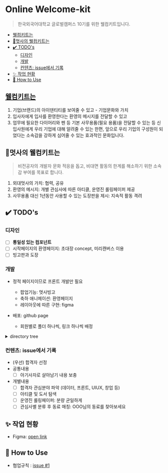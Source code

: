 # Online Welcome-kit

> 한국외국어대학교 글로벌캠퍼스 10기를 위한 웰컴키트입니다.

- [웰컴키트는](#--------https---gooseulbyultistorycom-68-)
- [:tiger:멋사의 웰컴키트는](#-tiger----------)
- [:heavy_check_mark: TODO's](#-heavy-check-mark--todo-s)
  - [디자인](#---)
  - [개발](#--)
  - [컨텐츠: issue에서 기록](#-----issue-----)
- [:sparkles: 작업 현황](#-sparkles-------)
- [:key: How to Use](#-key--how-to-use)

## [웰컴키트는](https://gooseulbyul.tistory.com/68)

1. 기업(브랜드)의 아이덴티티를 보여줄 수 있고 - 기업문화와 가치
2. 입사자에게 입사를 환영한다는 환영의 메시지를 전달할 수 있고
3. 업무에 필요한 다이어리와 펜 등 기본 사무용품(필요 용품)을 전달할 수 있는 등 신입사원에게 우리 기업에 대해 알려줄 수 있는 한편, 앞으로 우리 기업의 구성원이 되었다는 소속감을 강하게 심어줄 수 있는 효과적인 문화입니다.

## :tiger:멋사의 웰컴키트는

> 비전공자의 개발자 문화 적응을 돕고, 비대면 활동의 한계를 해소하기 위한 소속감 부여를 목표로 합니다.

1. 외대멋사의 가치: 협력, 공유
2. 환영의 메시지: 개별 관심사에 따른 아티클, 운영진 롤링페이퍼 제공
3. 사무용품 대신 1년동안 사용할 수 있는 도장판을 제시: 지속적 활동 격려

## :heavy_check_mark: TODO's

### 디자인

- [ ] **통일성 있는 컴포넌트**
- [ ] 시작페이지의 환영페이지: 초대장 concept, 미리캔버스 이용
- [ ] 빙고판과 도장

### 개발

- 정적 페이지이므로 프론트 개발만 필요

  - 팝업기능: 멋사빙고
  - 축하 애니메이션: 환영페이지
  - 레이아웃에 따른 구현: figma

- 배포: github page
  - 회원별로 폴더 하나씩, 링크 하나씩 배정

<details>
<summary>directory tree </summary>

```
- (root) hufslion10th/welcome-kit
  + 템플릿/
    - 환영 페이지
    - 웰컴키트
      + 멋사 빙고 (공통)
      + 아기사자로 살아남기 (공통)
      + 아지트 소개 (공통)
      + 운영진 메시지 (개별)
      + 동료 찾기 (개별)
  + 김멋사 /
    + 템플릿 활용해서 개별 내용만 보충
  + 박멋사 /
    + 상동
```

</details>

### 컨텐츠: issue에서 기록

- (우선) 합격자 선정
- 공통내용
  - [ ] 아기사자로 살아남기 내용 보충
- 개별내용
  - [ ] 합격자 관심분야 파악 (데이터, 프론트, UIUX, 창업 등)
  - [ ] 아티클 및 도서 탐색
  - [ ] 운영진 롤링페이퍼: 분량 균일하게
  - [ ] 관심사별 분류 후 동료 매칭: OOO님의 동료를 찾아보세요

## :sparkles: 작업 현황

- Figma: [open link](https://www.figma.com/file/MVxwXPWDwvbjmx9x2k36z1/%EB%A9%8B%EC%82%AC10%EA%B8%B0-%EC%98%A8%EB%9D%BC%EC%9D%B8-%EC%9B%B0%EC%BB%B4%ED%82%A4%ED%8A%B8?node-id=0%3A1)

## :key: How to Use

- 협업규칙 : [issue #1](https://github.com/hufslion10th/welcome_kit/issues/1)
